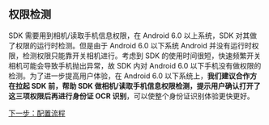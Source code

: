 ## 权限检测
SDK 需要用到相机/读取手机信息权限，在 Android 6.0 以上系统，SDK 对其做了权限的运行时检测。但是由于 Android 6.0 以下系统 Android 并没有运行时权限，检测权限只能靠开关相机进行。考虑到 SDK 的使用时间很短，快速频繁开关相机可能会导致手机抛出异常，故 SDK 内对 Android 6.0 以下手机没有做权限的检测。为了进一步提高用户体验，在 Android 6.0 以下系统上，**我们建议合作方在拉起 SDK 前，帮助 SDK 做相机/读取手机信息权限检测，提示用户确认打开了这三项权限后再进行身份证 OCR 识别**，可以使整个身份证识别体验更快更好。



[下一步：配置流程](/document/product/655/14085)